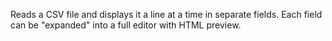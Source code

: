 Reads a CSV file and displays it a line at a time in separate fields. Each field can be "expanded" into a full editor with HTML preview.
